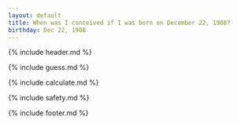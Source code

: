 ```yaml
---
layout: default
title: When was I conceived if I was born on December 22, 1908?
birthday: Dec 22, 1908
---
```


{% include header.md %}

{% include guess.md %}

{% include calculate.md %}

{% include safety.md %}

{% include footer.md %}



